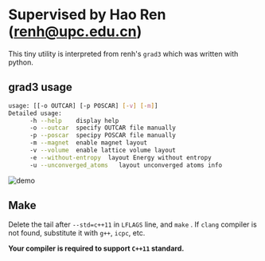 # Supervised by Hao Ren (renh@upc.edu.cn)

This tiny utility is interpreted from renh's `grad3` which was written with python.

## grad3 usage

```bash
usage: [[-o OUTCAR] [-p POSCAR] [-v] [-m]]
Detailed usage:
      -h --help    display help
      -o --outcar  specify OUTCAR file manually
      -p --poscar  specipy POSCAR file manually
      -m --magnet  enable magnet layout
      -v --volume  enable lattice volume layout
      -e --without-entropy  layout Energy without entropy
      -u --unconverged_atoms   layout unconverged atoms info
```

![demo](http://owucpthrj.bkt.clouddn.com/FrzGKHOF7wyFkx5AV9ffH7AX3h7o)

## Make

Delete the tail after `--std=c++11` in `LFLAGS` line, and `make` . If `clang` compiler is not found, substitute it with `g++`, `icpc`, etc.

**Your compiler is required to support `C++11` standard.**
